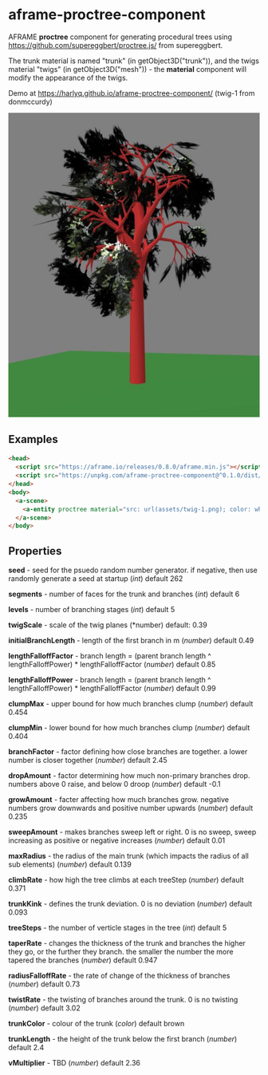 # aframe-proctree-component

AFRAME **proctree** component for generating procedural trees using https://github.com/supereggbert/proctree.js/ from supereggbert.

The trunk material is named "trunk" (in getObject3D("trunk")), and the twigs material "twigs" (in getObject3D("mesh")) - the **material** component will modify the appearance of the twigs.

Demo at https://harlyq.github.io/aframe-proctree-component/ (twig-1 from donmccurdy)

![Screenshot](assets/screenshot.jpg)

## Examples

```html
<head>
  <script src="https://aframe.io/releases/0.8.0/aframe.min.js"></script>
  <script src="https://unpkg.com/aframe-proctree-component@^0.1.0/dist/aframe-proctree-component.min.js"></script>
</head>
<body>
  <a-scene>
    <a-entity proctree material="src: url(assets/twig-1.png); color: white; transparent: true; depthWrite: false; side: double" position="0 0 -10"></a-entity>
  </a-scene>
</body>
```

## Properties

**seed** - seed for the psuedo random number generator. if negative, then use randomly generate a seed at startup (*int*) default 262

**segments** - number of faces for the trunk and branches (*int*) default 6

**levels** - number of branching stages (*int*) default 5

**twigScale** - scale of the twig planes (*number) default: 0.39

**initialBranchLength** - length of the first branch in m (*number*) default 0.49

**lengthFalloffFactor** - branch length = (parent branch length ^ lengthFalloffPower) * lengthFalloffFactor (*number*) default 0.85

**lengthFalloffPower** - branch length = (parent branch length ^ lengthFalloffPower) * lengthFalloffFactor (*number*) default 0.99

**clumpMax** - upper bound for how much branches clump (*number*) default 0.454

**clumpMin** - lower bound for how much branches clump (*number*) default 0.404

**branchFactor** - factor defining how close branches are together. a lower number is closer together (*number*) default 2.45

**dropAmount** - factor determining how much non-primary branches drop. numbers above 0 raise, and below 0 droop (*number*) default -0.1

**growAmount** - facter affecting how much branches grow. negative numbers grow downwards and positive number upwards (*number*) default 0.235

**sweepAmount** - makes branches sweep left or right. 0 is no sweep, sweep increasing as positive or negative increases (*number*) default 0.01

**maxRadius** - the radius of the main trunk (which impacts the radius of all sub elements) (*number*) default 0.139

**climbRate** - how high the tree climbs at each treeStep (*number*) default 0.371

**trunkKink** - defines the trunk deviation. 0 is no deviation (*number*) default 0.093

**treeSteps** - the number of verticle stages in the tree (*int*) default 5

**taperRate** - changes the thickness of the trunk and branches the higher they go, or the further they branch.  the smaller the number the more tapered the branches (*number*) default 0.947

**radiusFalloffRate** - the rate of change of the thickness of branches (*number*) default 0.73

**twistRate** - the twisting of branches around the trunk. 0 is no twisting (*number*) default 3.02

**trunkColor** - colour of the trunk (*color*) default brown

**trunkLength** - the height of the trunk below the first branch (*number*) default 2.4

**vMultiplier** - TBD (*number*) default 2.36

